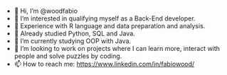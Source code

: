 - 👋 Hi, I’m @woodfabio
- 👀 I’m interested in qualifying myself as a Back-End developer.
- 🧐 Experience with R language and data preparation and analysis.
- 📖 Already studied Python, SQL and Java.
- 🌱 I’m currently studying OOP with Java.
- 💞️ I’m looking to work on projects where I can learn more, interact with people and solve puzzles by coding.
- 📫 How to reach me: https://www.linkedin.com/in/fabiowood/

<!---
woodfabio/woodfabio is a ✨ special ✨ repository because its `README.md` (this file) appears on your GitHub profile.
You can click the Preview link to take a look at your changes.
--->
